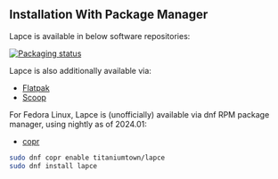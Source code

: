 ## Installation With Package Manager

Lapce is available in below software repositories:

[![Packaging status](https://repology.org/badge/vertical-allrepos/lapce.svg)](https://repology.org/project/lapce/versions)

Lapce is also additionally available via:

- [Flatpak](https://flathub.org/apps/details/dev.lapce.lapce)
- [Scoop](https://scoop.sh/#/apps?q=lapce)


For Fedora Linux, Lapce is (unofficially) available via dnf RPM package manager, using nightly as of 2024.01:

- [copr](https://copr.fedorainfracloud.org/coprs/titaniumtown/lapce/)
  
```bash
sudo dnf copr enable titaniumtown/lapce 
sudo dnf install lapce
```
